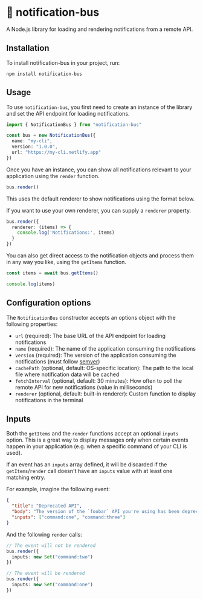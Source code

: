 # 🚌 notification-bus

A Node.js library for loading and rendering notifications from a remote API.

## Installation
To install notification-bus in your project, run:

```
npm install notification-bus
```


## Usage

To use `notification-bus`, you first need to create an instance of the library and set the API endpoint for loading notifications.

```ts
import { NotificationBus } from "notification-bus"

const bus = new NotificationBus({
  name: "my-cli",
  version: "1.0.0",
  url: "https://my-cli.netlify.app"
})

```

Once you have an instance, you can show all notifications relevant to your application using the `render` function.

```ts
bus.render()
```

This uses the default renderer to show notifications using the format below.

If you want to use your own renderer, you can supply a `renderer` property.

```ts
bus.render({
  renderer: (items) => {
    console.log('Notifications:', items)
  }
})
```

You can also get direct access to the notification objects and process them in any way you like, using the `getItems` function.

```ts
const items = await bus.getItems()

console.log(items)
```

## Configuration options

The `NotificationBus` constructor accepts an options object with the following properties:

- `url` (required): The base URL of the API endpoint for loading notifications
- `name` (required): The name of the application consuming the notifications
- `version` (required): The version of the application consuming the notifications (must follow [semver](https://semver.org/))
- `cachePath` (optional, default: OS-specific location): The path to the local file where notification data will be cached
- `fetchInterval` (optional, default: 30 minutes): How often to poll the remote API for new notifications (value in milliseconds)
- `renderer` (optional, default: built-in renderer): Custom function to display notifications in the terminal

## Inputs

Both the `getItems` and the `render` functions accept an optional `inputs` option. This is a great way to display messages only when certain events happen in your application (e.g. when a specific command of your CLI is used).

If an event has an `inputs` array defined, it will be discarded if the `getItems`/`render` call doesn't have an `inputs` value with at least one matching entry.

For example, imagine the following event:

```json
{
  "title": "Deprecated API",
  "body": "The version of the `foobar` API you're using has been deprecated and will stop working with the next release.\n\nPlease visit https://example.com for more information.",
  "inputs": ["command:one", "command:three"]
}
```

And the following `render` calls:

```ts
// The event will not be rendered
bus.render({
  inputs: new Set("command:two")
})

// The event will be rendered
bus.render({
  inputs: new Set("command:one")
})
```

